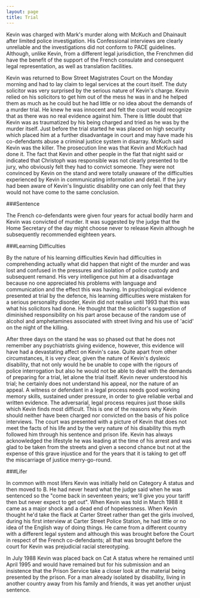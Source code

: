 ```yaml
---
layout: page
title: Trial
---
```

Kevin was charged with Mark's murder along with McKuch and Dhainault after limited police investigation. His Confessional interviews are clearly unreliable and the investigations did not conform to PACE guidelines. Although, unlike Kevin, from a different legal jurisdiction, the Frenchmen did have the benefit of the support of the French consulate and consequent legal representation, as well as translation facilities.

Kevin was returned to Bow Street Magistrates Court on the Monday morning and had to lay claim to legal services at the court itself. The duty solicitor was very surprised by the serious nature of Kevin's charge. Kevin relied on his solicitors to get him out of the mess he was in and he helped them as much as he could but he had little or no idea about the demands of a murder trial. He knew he was innocent and felt the court would recognize that as there was no real evidence against him. There is little doubt that Kevin was as traumatized by his being charged and tried as he was by the murder itself. Just before the trial started he was placed on high security which placed him at a further disadvantage in court and may have made his co-defendants abuse a criminal justice system in disarray. McKuch said Kevin was the killer. The prosecution line was that Kevin and McKuch had done it. The fact that Kevin and other people in the flat that night said or indicated that Christoph was responsible was not clearly presented to tbe jury, who obviously felt they had to convict someone. They were not convinced by Kevin on the stand and were totally unaware of the difficulties experienced by Kevin in communicating information and detail. If the jury had been aware of Kevin's linguistic disability one can only feel that they would not have come to the same conclusion.

###Sentence

The French co-defendants were given four years for actual bodily harm and Kevin was convicted of murder. It was suggested by the judge that the Home Secretary of the day might choose never to release Kevin although he subsequently recommended eighteen years.

###Learning Difficulties

By the nature of his learning difficulties Kevin had difficulties in comprehending actually what did happen that night of the murder and was lost and confused in the pressures and isolation of police custody and subsequent remand. His very intelligence put him at a disadvantage because no one appreciated his problems with language and communication and the effect this was having. In psychological evidence presented at trial by the defence, his learning difficulties were mistaken for a serious personality disorder, Kevin did not realise until 1993 that this was what his solicitors had done. He thought that the solicitor's suggestion of diminished responsibility on his part arose because of the random use of alcohol and amphetamines associated with street living and his use of 'acid' on the night of the killing.

After three days on the stand he was so phased out that he does not remember any psychiatrists giving evidence, however, this evidence will have had a devastating affect on Kevin's case. Quite apart from other circumstances, it is very clear, given the nature of Kevin's dyslexic disability, that not only would he be unable to cope with the rigours of police interrogation but also he would not be able to deal with the demands of preparing for a trial, let alone the trial itself. Kevin never understood his trial; he certainly does not understand his appeal, nor the nature of an appeal. A witness or defendant in a legal process needs good working memory skills, sustained under pressure, in order to give reliable verbal and written evidence. The adversarial, legal process requires just those skills which Kevin finds most difficult. This is one of the reasons why Kevin should neither have been charged nor convicted on the basis of his police interviews. The court was presented with a picture of Kevin that does not meet the facts of his life and by the very nature of his disability this myth followed him through his sentence and prison life. Kevin has always acknowledged the lifestyle he was leading at the time of his arrest and was glad to be taken from the streets and given a second chance but not at the expense of this grave injustice and for the years that it is taking to get off the miscarriage of justice merry-go-round.

###Lifer

In common with most lifers Kevin was initially held on Category A status and then moved to B. He had never heard what the judge said when he was sentenced so the "come back in seventeen years; we'll give you your tariff then but never expect to get out". When Kevin was told in March 1988 it came as a major shock and a dead end of hopelessness. When Kevin thought he'd take the flack at Carter Street rather than get the girls involved, during his first interview at Carter Street Police Station, he had little or no idea of the English way of doing things. He came from a different country with a different legal system and although this was brought before the Court in respect of the French co-defendants; all that was brought before the court for Kevin was prejudicial racial stereotyping.

In July 1988 Kevin was placed back on Cat A status where he remained until April 1995 and would have remained but for his submission and an insistence that the Prison Service take a closer look at the material being presented by the prison. For a man already isolated by disability, living in another country away from his family and friends, it was yet another unjust sentence.

